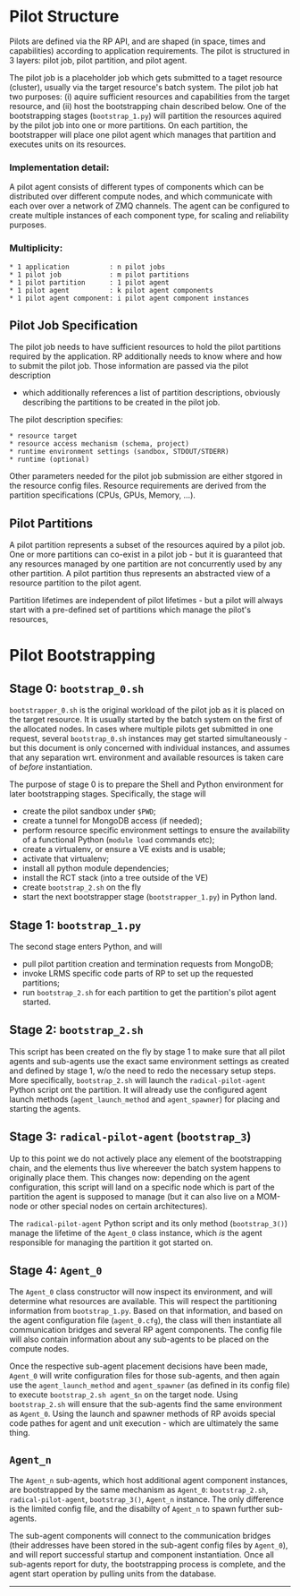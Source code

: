 
# Pilot Structure

Pilots are defined via the RP API, and are shaped (in space, times and
capabilities) according to application requirements.  The pilot is structured in
3 layers: pilot job, pilot partition, and pilot agent.

The pilot job is a placeholder job which gets submitted to a taget resource
(cluster), usually via the target resource's batch system.  The pilot job hat
two purposes: (i) aquire sufficient resources and capabilities from the target
resource, and (ii) host the bootstrapping chain described below.  One of the
bootstrapping stages (`bootstrap_1.py`) will partition the resources aquired by
the pilot job into one or more partitions.  On each partition, the bootstrapper
will place one pilot agent which manages that partition and executes units on
its resources.

### Implementation detail:

A pilot agent consists of different types of components which can be distributed
over different compute nodes, and which communicate with each over over
a network of ZMQ channels.  The agent can be configured to create multiple
instances of each component type, for scaling and reliability purposes.


### Multiplicity:

    * 1 application          : n pilot jobs
    * 1 pilot job            : m pilot partitions
    * 1 pilot partition      : 1 pilot agent
    * 1 pilot agent          : k pilot agent components
    * 1 pilot agent component: i pilot agent component instances


## Pilot Job Specification

The pilot job needs to have sufficient resources to hold the pilot partitions
required by the application.  RP additionally needs to know where and how to
submit the pilot job.  Those information are passed via the pilot description
- which additionally references a list of partition descriptions, obviously
describing the partitions to be created in the pilot job.

The pilot description specifies:

    * resource target
    * resource access mechanism (schema, project)
    * runtime environment settings (sandbox, STDOUT/STDERR)
    * runtime (optional)

Other parameters needed for the pilot job submission are either stgored in the
resource config files.  Resource requirements are derived from the partition
specifications (CPUs, GPUs, Memory, ...).


## Pilot Partitions

A pilot partition represents a subset of the resources aquired by a pilot job.
One or more partitions can co-exist in a pilot job - but it is guaranteed that
any resources managed by one partition are not concurrently used by any other
partition.  A pilot partition thus represents an abstracted view of a resource
partition to the pilot agent.

Partition lifetimes are independent of pilot lifetimes - but a pilot will
always start with a pre-defined set of partitions which manage the pilot's
resources,



# Pilot Bootstrapping

## Stage 0: `bootstrap_0.sh`

`bootstrapper_0.sh` is the original workload of the pilot job as it is placed on
the target resource.  It is usually started by the batch system on the first of
the allocated nodes.  In cases where multiple pilots get submitted in one
request, several `bootstrap_0.sh` instances may get started simultaneously - but
this document is only concerned with individual instances, and assumes that any
separation wrt. environment and available resources is taken care of *before*
instantiation.

The purpose of stage 0 is to prepare the Shell and Python environment for later
bootstrapping stages.  Specifically, the stage will 

  - create the pilot sandbox under `$PWD`;
  - create a tunnel for MongoDB access (if needed);
  - perform resource specific environment settings to ensure the availability
    of a functional Python (`module load` commands etc);
  - create a virtualenv, or ensure a VE exists and is usable;
  - activate that virtualenv;
  - install all python module dependencies;
  - install the RCT stack (into a tree outside of the VE)
  - create `bootstrap_2.sh` on the fly
  - start the next bootstrapper stage (`bootstrapper_1.py`) in Python land.


## Stage 1: `bootstrap_1.py`

The second stage enters Python, and will 
  
  - pull pilot partition creation and termination requests from MongoDB;
  - invoke LRMS specific code parts of RP to set up the requested partitions;
  - run `bootstrap_2.sh` for each partition to get the partition's pilot agent
    started.


## Stage 2: `bootstrap_2.sh`

This script has been created on the fly by stage 1 to make sure that all pilot
agents and sub-agents use the exact same environment settings as created and
defined by stage 1, w/o the need to redo the necessary setup steps.  More
specifically, `bootstrap_2.sh` will launch the `radical-pilot-agent` Python
script ont the partition.  It will already use the configured agent launch
methods (`agent_launch_method` and `agent_spawner`) for placing and starting the
agents.


## Stage 3: `radical-pilot-agent` (`bootstrap_3`)

Up to this point we do not actively place any element of the bootstrapping
chain, and the elements thus live whereever the batch system happens to
originally place them.  This changes now: depending on the agent configuration,
this script will land on a specific node which is part of the partition the
agent is supposed to manage (but it can also live on a MOM-node or other special
nodes on certain architectures).

The `radical-pilot-agent` Python script and its only method (`bootstrap_3()`)
manage the lifetime of the `Agent_0` class instance, which *is* the agent
responsible for managing the partition it got started on.


## Stage 4: `Agent_0`

The `Agent_0` class constructor will now inspect its environment, and will
determine what resources are available.  This will respect the partitioning
information from `bootstrap_1.py`.  Based on that information, and based on the
agent configuration file (`agent_0.cfg`), the class will then instantiate all
communication bridges and several RP agent components.  The config file will
also contain information about any sub-agents to be placed on the compute nodes.

Once the  respective sub-agent placement decisions have been made, `Agent_0`
will write configuration files for those sub-agents, and then again use the
`agent_launch_method` and `agent_spawner` (as defined in its config file) to
execute `bootstrap_2.sh agent_$n` on the target node.  Using `bootstrap_2.sh`
will ensure that the sub-agents find the same environment as `Agent_0`.  Using
the launch and spawner methods of RP avoids special code pathes for agent and
unit execution - which are ultimately the same thing.


## `Agent_n`

The `Agent_n` sub-agents, which host additional agent component instances, are
bootstrapped by the same mechanism as `Agent_0`: `bootstrap_2.sh`,
`radical-pilot-agent`, `bootstrap_3()`, `Agent_n` instance.  The only difference
is the limited config file, and the disabilty of `Agent_n` to spawn further
sub-agents.

The sub-agent components will connect to the communication bridges (their
addresses have been stored in the sub-agent config files by `Agent_0`), and will
report successful startup and component instantiation.  Once all sub-agents
report for duty, the bootstrapping process is complete, and the agent start
operation by pulling units from the database.

---

